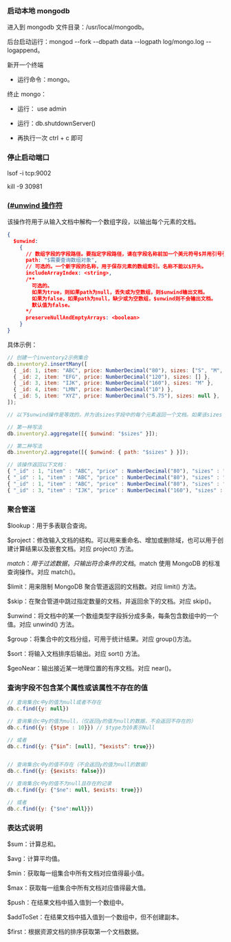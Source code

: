 ### 启动本地 mongodb

进入到 mongodb 文件目录：/usr/local/mongodb。

后台启动运行：mongod --fork --dbpath data --logpath log/mongo.log --logappend。

新开一个终端

- 运行命令：mongo。

终止 mongo：

- 运行： use admin

- 运行：db.shutdownServer()

- 再执行一次 ctrl + c 即可

### 停止启动端口

lsof -i tcp:9002

kill -9 30981

### [(#unwind 操作符](https://mongodb.net.cn/manual/reference/operator/aggregation/unwind/)

该操作符用于从输入文档中解构一个数组字段，以输出每个元素的文档。

```json
{
  $unwind:
    {
      // 数组字段的字段路径。要指定字段路径，请在字段名称前加一个美元符号$并用引号引起来。
      path: "$需要查询数组对象",
      // 可选的。一个新字段的名称，用于保存元素的数组索引。名称不能以$开头。
      includeArrayIndex: <string>,
      /**
        可选的。
        如果为true，则如果path为null，丢失或为空数组，则$unwind输出文档。
        如果为false，如果path为null，缺少或为空数组，$unwind则不会输出文档。
        默认值为false。
      */
      preserveNullAndEmptyArrays: <boolean>
    }
}
```

具体示例：

```js
// 创建一个inventory2示例集合
db.inventory2.insertMany([
  { _id: 1, item: "ABC", price: NumberDecimal("80"), sizes: ["S", "M", "L"] },
  { _id: 2, item: "EFG", price: NumberDecimal("120"), sizes: [] },
  { _id: 3, item: "IJK", price: NumberDecimal("160"), sizes: "M" },
  { _id: 4, item: "LMN", price: NumberDecimal("10") },
  { _id: 5, item: "XYZ", price: NumberDecimal("5.75"), sizes: null },
]);

// 以下$unwind操作是等效的，并为该sizes字段中的每个元素返回一个文档。如果该sizes 字段不能解析为数组但不丢失，为null或为空数组，$unwind则将非数组操作数视为单个元素数组。

// 第一种写法
db.inventory2.aggregate([{ $unwind: "$sizes" }]);

// 第二种写法
db.inventory2.aggregate([{ $unwind: { path: "$sizes" } }]);

// 该操作返回以下文档：
{ "_id" : 1, "item" : "ABC", "price" : NumberDecimal("80"), "sizes" : "S" }
{ "_id" : 1, "item" : "ABC", "price" : NumberDecimal("80"), "sizes" : "M" }
{ "_id" : 1, "item" : "ABC", "price" : NumberDecimal("80"), "sizes" : "L" }
{ "_id" : 3, "item" : "IJK", "price" : NumberDecimal("160"), "sizes" : "M" }
```

### 聚合管道

$lookup：用于多表联合查询。

$project：修改输入文档的结构。可以用来重命名、增加或删除域，也可以用于创建计算结果以及嵌套文档。对应 project() 方法。

$match：用于过滤数据，只输出符合条件的文档。$match 使用 MongoDB 的标准查询操作。对应 match()。

$limit：用来限制 MongoDB 聚合管道返回的文档数。对应 limit() 方法。

$skip：在聚合管道中跳过指定数量的文档，并返回余下的文档。对应 skip()。

$unwind：将文档中的某一个数组类型字段拆分成多条，每条包含数组中的一个值。对应 unwind() 方法。

$group：将集合中的文档分组，可用于统计结果。对应 group()方法。

$sort：将输入文档排序后输出。对应 sort() 方法。

$geoNear：输出接近某一地理位置的有序文档。对应 near()。

### 查询字段不包含某个属性或该属性不存在的值

```js
// 查询集合c中y的值为null或者不存在
db.c.find({y: null})

// 查询集合c中y的值为null，（仅返回y的值为null的数据，不会返回不存在的）
db.c.find({y: {$type : 10}}) // $type为10表示Null

// 或者
db.c.find({y: {“$in”: [null], “$exists”: true}})


// 查询集合c中y的值不存在（不会返回y的值为null的数据）
db.c.find({y: {$exists: false}})

// 查询集合c中y的值不为null且存在的记录
db.c.find({y: {"$ne": null, $exists: true}})

// 或者
db.c.find({y: {"$ne":null}})
```

### 表达式说明

$sum：计算总和。

$avg：计算平均值。

$min：获取每一组集合中所有文档对应值得最小值。

$max：获取每一组集合中所有文档对应值得最大值。

$push：在结果文档中插入值到一个数组中。

$addToSet：在结果文档中插入值到一个数组中，但不创建副本。

$first：根据资源文档的排序获取第一个文档数据。
